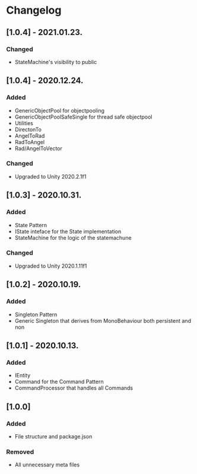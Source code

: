# Changelog

## [1.0.4] - 2021.01.23.
### Changed
- StateMachine's visibility to public

## [1.0.4] - 2020.12.24.
### Added
- GenericObjectPool for objectpooling
- GenericObjectPoolSafeSingle for thread safe objectpool
- Utilities
- DirectonTo
- AngelToRad
- RadToAngel
- Rad/AngelToVector
### Changed
- Upgraded to Unity 2020.2.1f1

## [1.0.3] - 2020.10.31.
### Added
- State Pattern
- IState inteface for the State implementation
- StateMachine for the logic of the statemachune
### Changed
- Upgraded to Unity 2020.1.11f1

## [1.0.2] - 2020.10.19.
### Added
- Singleton Pattern
- Generic Singleton that derives from MonoBehaviour both persistent and non

## [1.0.1] - 2020.10.13.
### Added
- IEntity 
- Command for the Command Pattern
- CommandProcessor that handles all Commands

## [1.0.0]
### Added
- File structure and package.json

### Removed
- All unnecessary meta files
